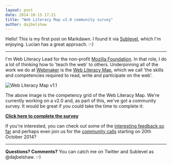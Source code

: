 ```yaml
---
layout: post
date: 2014-10-15 17:21
title: "Web Literacy Map v2.0 community survey"
author: dajbelshaw
---
```


Hello! This is my first post on Markdawn. I found it via [Sublevel](https://sublevel.net), which I'm enjoying. Lucian has a great approach. :-)

------

I'm Web Literacy Lead for the non-profit [Mozilla Foundation](https://mozilla.org/foundation). In that role, I do a lot of thinking how to 'teach the web' to others. Underpinning all of the work we do at [Webmaker](https://webmaker.org) is the [Web Literacy Map](https://webmaker.org/resources), which we call 'the skills and competencies required to read, write and participate on the web'.

![Web Literacy Map v1.1](https://wiki.mozilla.org/images/thumb/9/97/WebLiteracyMap-v1.1-updated.png/640px-WebLiteracyMap-v1.1-updated.png)

The above image is the competency grid of the Web Literacy Map. We're currently working on a v2.0 and, as part of this, we've got a community survey. It would be great if you could take the time to complete it:

**[Click here to complete the survey](https://goo.gl/forms/LKNSNrXCnu)**

If you're interested, you can check out some of the [interesting feedback so far](http://literaci.es/feedback-from-weblitmap-v2-survey) and perhaps even join us for the [community calls](http://literaci.es/weblitmap2-calls) starting on 20th October 2014?

------
**Questions? Comments?** You can catch me on Twitter and Sublevel as @dajbelshaw. :-)
